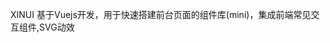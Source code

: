 XINUI 基于Vuejs开发，用于快速搭建前台页面的组件库(mini)，集成前端常见交互组件,SVG动效

<!-- svg -->
<!-- svg是xml标记语言，可以绘制二维矢量图像，配合CSS做出多样的交互效果
优点：
1 图像内容由描述性语言控制，所以和图像分辨率无关，可以做到伸缩自如，不会有马赛克，并且易于修改
2 支持对元素的事件监听
3 有强大的设计工具支持， sketch 、adobe Illustrator

前端可以用svg来实现什么？
1 绘制icon，适配各种分辨率的设备，完美高清
2 text节点用gif或适配填充，做出火焰字效果https://ue.qzone.qq.com/janilydemo/texteffect/textwithgif.html?g_f=&srctype=&ticket=
3 蒙版效果
4 描边动画
5 变形动画
6 滤镜效果 -->